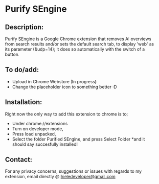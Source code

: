 # Purify SEngine


## Description:

Purify SEngine is a Google Chrome extension that removes AI overviews from search results and/or sets the default search tab, to display 'web' as its parameter (&udp=14); it does so automatically with the switch of a button.

## To do/add:
* Upload in Chrome Webstore (In progress)
* Change the placeholder icon to something better :D

## Installation:
Right now the only way to add this extension to chrome is to;
* Under chrome://extensions 
* Turn on developer mode,
* Press load unpacked, 
* Select the folder Purified SEngine, and press Select Folder
*and it should say succesfully installed!

## Contact:

For any privacy concerns, suggestions or issues with regards to my extension, email directly @ hieledeveloper@gmail.com

